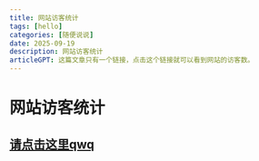 ```yaml
---
title: 网站访客统计
tags: [hello]
categories: [随便说说]
date: 2025-09-19
description: 网站访客统计
articleGPT: 这篇文章只有一个链接，点击这个链接就可以看到网站的访客数。
---
```

# 网站访客统计
## [请点击这里qwq](https://80yearoldboy.github.io/pages/visitorcounting)
